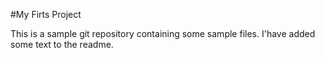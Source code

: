 #My Firts Project

This is a sample git repository containing some sample files. I'have added some text to the readme.

